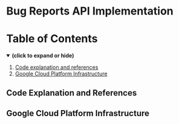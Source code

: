 # Bug Reports API Implementation

# Table of Contents
<details open>
<summary><b>(click to expand or hide)</b></summary>
<!-- MarkdownTOC -->

1. [Code explanation and references](#code-and-references)
1. [Google Cloud Platform Infrastructure](#gcp-infrastructure)
  
  
<a id="code-and-references"></a>
## Code Explanation and References
  
<a id="gcp-infrastructure"></a>
## Google Cloud Platform Infrastructure
